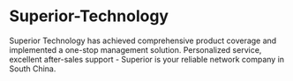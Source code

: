 # Superior-Technology
Superior Technology has achieved comprehensive product coverage and implemented a one-stop management solution. Personalized service, excellent after-sales support - Superior is your reliable network company in South China.
